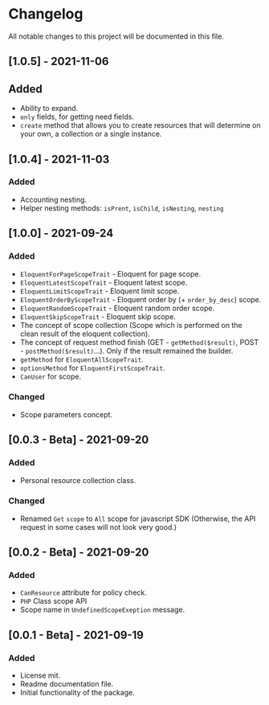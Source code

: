 # Changelog
All notable changes to this project will be documented in this file.

## [1.0.5] - 2021-11-06
## Added
- Ability to expand.
- `only` fields, for getting need fields.
- `create` method that allows you to create resources that will determine on your own, a collection or a single instance.

## [1.0.4] - 2021-11-03
### Added
- Accounting nesting.
- Helper nesting methods: `isPrent`, `isChild`, `isNesting`, `nesting`

## [1.0.0] - 2021-09-24
### Added
- `EloquentForPageScopeTrait` - Eloquent for page scope.
- `EloquentLatestScopeTrait` - Eloquent latest scope.
- `EloquentLimitScopeTrait` - Eloquent limit scope.
- `EloquentOrderByScopeTrait` - Eloquent order by (+ `order_by_desc`) scope.
- `EloquentRandomScopeTrait` - Eloquent random order scope.
- `EloquentSkipScopeTrait` - Eloquent skip scope.
- The concept of scope collection (Scope which is performed on the clean result of the eloquent collection).
- The concept of request method finish (GET - `getMethod($result)`, POST - `postMethod($result)`...). Only if the result remained the builder.
- `getMethod` for `EloquentAllScopeTrait`.
- `optionsMethod` for `EloquentFirstScopeTrait`.
- `CanUser` for scope.
### Changed
- Scope parameters concept.

## [0.0.3 - Beta] - 2021-09-20
### Added
- Personal resource collection class.
### Changed
- Renamed `Get` `scope` to `All` scope for javascript SDK (Otherwise, the API request in some cases will not look very good.)

## [0.0.2 - Beta] - 2021-09-20
### Added
- `CanResource` attribute for policy check.
- `PHP` Class scope API 
- Scope name in `UndefinedScopeExeption` message.

## [0.0.1 - Beta] - 2021-09-19
### Added
- License mit.
- Readme documentation file.
- Initial functionality of the package.
